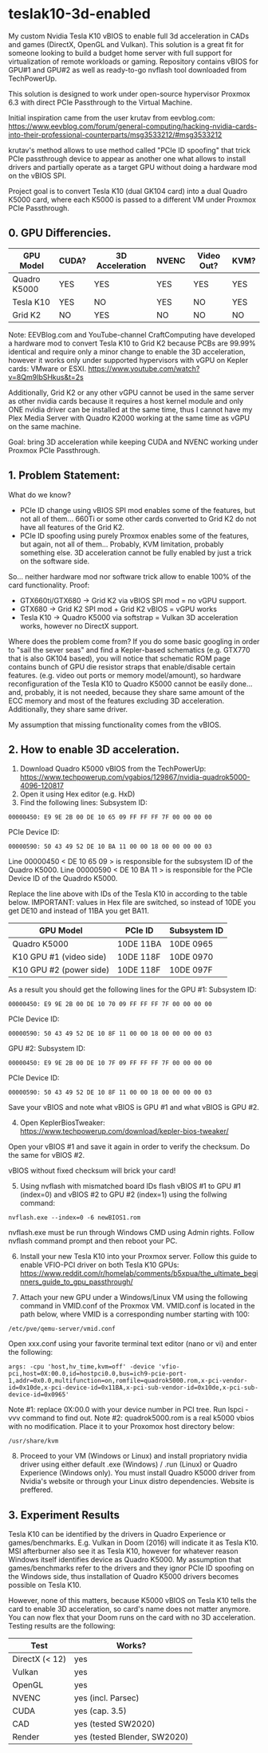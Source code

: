 # teslak10-3d-enabled
My custom Nvidia Tesla K10 vBIOS to enable full 3d acceleration in CADs and games (DirectX, OpenGL and Vulkan). This solution is a great fit for someone looking to build a budget home server with full support for virtualization of remote workloads or gaming. Repository contains vBIOS for GPU#1 and GPU#2 as well as ready-to-go nvflash tool downloaded from TechPowerUp.

This solution is designed to work under open-source hypervisor Proxmox 6.3 with direct PCIe Passthrough to the Virtual Machine. 

Initial inspiration came from the user krutav from eevblog.com:
https://www.eevblog.com/forum/general-computing/hacking-nvidia-cards-into-their-professional-counterparts/msg3533212/#msg3533212

krutav's method allows to use method called "PCIe ID spoofing" that trick PCIe passthrough device to appear as another one what allows to install drivers and partially operate as a target GPU without doing a hardware mod on the vBIOS SPI. 

Project goal is to convert Tesla K10 (dual GK104 card) into a dual Quadro K5000 card, where each K5000 is passed to a different VM under Proxmox PCIe Passthrough.

## 0. GPU Differencies.

GPU Model | CUDA? | 3D Acceleration | NVENC | Video Out? | KVM?
------------ | ------------- | ------------- | ------------- | ------------- | -------------
Quadro K5000 | YES | YES | YES | YES | YES
Tesla K10 | YES | NO  | YES | NO | YES
Grid K2 | NO  | YES | NO  | NO | NO

Note: EEVBlog.com and YouTube-channel CraftComputing have developed a hardware mod to convert Tesla K10 to Grid K2 because PCBs are 99.99% identical and require only a minor change to enable the 3D acceleration, however it works only under supported hypervisors with vGPU on Kepler cards: VMware or ESXI.
https://www.youtube.com/watch?v=8Qm9IbSHkus&t=2s

Additionally, Grid K2 or any other vGPU cannot be used in the same server as other nvidia cards because it requires a host kernel module and only ONE nvidia driver can be installed at the same time, thus I cannot have my Plex Media Server with Quadro K2000 working at the same time as vGPU on the same machine. 

Goal: bring 3D acceleration while keeping CUDA and NVENC working under Proxmox PCIe Passthrough.

## 1. Problem Statement:
What do we know?
* PCIe ID change using vBIOS SPI mod enables some of the features, but not all of them... 660Ti or some other cards converted to Grid K2 do not have all features of the Grid K2.
* PCIe ID spoofing using purely Proxmox enables some of the features, but again, not all of them... Probably, KVM limitation, probably something else. 3D acceleration cannot be fully enabled by just a trick on the software side.

So... neither hardware mod nor software trick allow to enable 100% of the card functionality. 
Proof:
* GTX660ti/GTX680 -> Grid K2 via vBIOS SPI mod = no vGPU support.
* GTX680 -> Grid K2 SPI mod + Grid K2 vBIOS = vGPU works
* Tesla K10 -> Quadro K5000 via softstrap = Vulkan 3D acceleration works, however no DirectX support.

Where does the problem come from?
If you do some basic googling in order to "sail the sever seas" and find a Kepler-based schematics (e.g. GTX770 that is also GK104 based), you will notice that schematic ROM page contains bunch of GPU die resistor straps that enable/disable certain features. (e.g. video out ports or memory model/amount), so hardware reconfiguration of the Tesla K10 to Quadro K5000 cannot be easily done... and, probably, it is not needed, because they share same amount of the ECC memory and most of the features excluding 3D acceleration. Additionally, they share same driver. 

My assumption that missing functionality comes from the vBIOS. 

## 2. How to enable 3D acceleration.
1. Download Quadro K5000 vBIOS from the TechPowerUp: https://www.techpowerup.com/vgabios/129867/nvidia-quadrok5000-4096-120817
2. Open it using Hex editor (e.g. HxD)
3. Find the following lines:
Subsystem ID:
```
00000450: E9 9E 2B 00 DE 10 65 09 FF FF FF 7F 00 00 00 00
```
PCIe Device ID:
```
00000590: 50 43 49 52 DE 10 BA 11 00 00 18 00 00 00 00 03
```
Line 00000450 < DE 10 65 09 > is responsible for the subsystem ID of the Quadro K5000. 
Line 00000590 < DE 10 BA 11 > is responsible for the PCIe Device ID of the Quadrdo K5000.

Replace the line above with IDs of the Tesla K10 in according to the table below. IMPORTANT: values in Hex file are switched, so instead of 10DE you get DE10 and instead of 11BA you get BA11.

GPU Model | PCIe ID | Subsystem ID
------------ | ------------- | -------------
Quadro K5000 | 10DE 11BA | 10DE 0965
K10 GPU #1 (video side) | 10DE 118F | 10DE 0970
K10 GPU #2 (power side) | 10DE 118F | 10DE 097F

As a result you should get the following lines for the GPU #1:
Subsystem ID:
```
00000450: E9 9E 2B 00 DE 10 70 09 FF FF FF 7F 00 00 00 00
```
PCIe Device ID:
```
00000590: 50 43 49 52 DE 10 8F 11 00 00 18 00 00 00 00 03
```

GPU #2:
Subsystem ID:
```
00000450: E9 9E 2B 00 DE 10 7F 09 FF FF FF 7F 00 00 00 00
```
PCIe Device ID:
```
00000590: 50 43 49 52 DE 10 8F 11 00 00 18 00 00 00 00 03
```

Save your vBIOS and note what vBIOS is GPU #1 and what vBIOS is GPU #2.

4. Open KeplerBiosTweaker:
https://www.techpowerup.com/download/kepler-bios-tweaker/

Open your vBIOS #1 and save it again in order to verify the checksum. Do the same for vBIOS #2.

vBIOS without fixed checksum will brick your card!

5. Using nvflash with mismatched board IDs flash vBIOS #1 to GPU #1 (index=0) and vBIOS #2 to GPU #2 (index=1) using the follwing command:
```
nvflash.exe --index=0 -6 newBIOS1.rom
```
nvflash.exe must be run through Windows CMD using Admin rights. Follow nvflash command prompt and then reboot your PC. 

6. Install your new Tesla K10 into your Proxmox server.
Follow this guide to enable VFIO-PCI driver on both Tesla K10 GPUs:
https://www.reddit.com/r/homelab/comments/b5xpua/the_ultimate_beginners_guide_to_gpu_passthrough/

7. Attach your new GPU under a Windows/Linux VM using the following command in VMID.conf of the Proxmox VM.
VMID.conf is located in the path below, where VMID is a corresponding number starting with 100:
```
/etc/pve/qemu-server/vmid.conf
```

Open xxx.conf using your favorite terminal text editor (nano or vi) and enter the following:
```
args: -cpu 'host,hv_time,kvm=off' -device 'vfio-pci,host=0X:00.0,id=hostpci0.0,bus=ich9-pcie-port-1,addr=0x0.0,multifunction=on,romfile=quadrok5000.rom,x-pci-vendor-id=0x10de,x-pci-device-id=0x11BA,x-pci-sub-vendor-id=0x10de,x-pci-sub-device-id=0x0965'
```

Note #1: replace 0X:00.0 with your device number in PCI tree. Run lspci -vvv command to find out.
Note #2: quadrok5000.rom is a real k5000 vbios with no modification. Place it to your Proxomox host directory below:
```
/usr/share/kvm
```

8. Proceed to your VM (Windows or Linux) and install propriatory nvidia driver using either default .exe (Windows) / .run (Linux) or Quadro Experience (Windows only). You must install Quadro K5000 driver from Nvidia's website or through your Linux distro dependencies. Website is preffered.

## 3. Experiment Results
Tesla K10 can be identified by the drivers in Quadro Experience or games/benchmarks. E.g. Vulkan in Doom (2016) will indicate it as Tesla K10. MSI afterburner also see it as Tesla K10, however for whatever reason Windows itself identifies device as Quadro K5000. My assumption that games/benchmarks refer to the drivers and they ignor PCIe ID spoofing on the Windows side, thus installation of Quadro K5000 drivers becomes possible on Tesla K10.

However, none of this matters, because K5000 vBIOS on Tesla K10 tells the card to enable 3D acceleration, so card's name does not matter anymore. You can now flex that your Doom runs on the card with no 3D acceleration. Testing results are the following:

Test | Works?
------------ | -------------
DirectX (< 12) | yes 
Vulkan | yes
OpenGL | yes
NVENC | yes (incl. Parsec)
CUDA | yes (cap. 3.5)
CAD | yes (tested SW2020)
Render | yes (tested Blender, SW2020)
